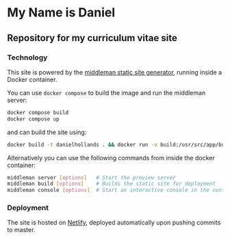 # My Name is Daniel
## Repository for my curriculum vitae site

### Technology

This site is powered by the [middleman static site generator](https://middlemanapp.com/), running inside a Docker container.

You can use `docker compose` to build the image and run the middleman server:

```bash
docker compose build
docker compose up
```

and can build the site using:

```bash
docker build -t danielhollands . && docker run -v build:/usr/src/app/build danielhollands
```

Alternatively you can use the following commands from inside the docker container:

```bash
middleman server [options]   # Start the preview server
middleman build [options]    # Builds the static site for deployment
middleman console [options]  # Start an interactive console in the context of your...
```

### Deployment

The site is hosted on [Netlify](https://www.netlify.com/), deployed automatically upon pushing commits to master.
